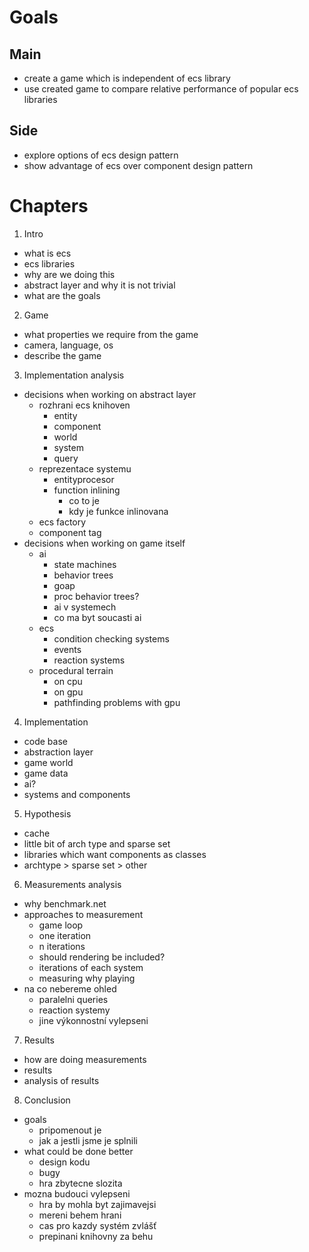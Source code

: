 # Goals

## Main
- create a game which is independent of ecs library
- use created game to compare relative performance of popular ecs libraries

## Side
- explore options of ecs design pattern
- show advantage of ecs over component design pattern

# Chapters

1. Intro
- what is ecs
- ecs libraries
- why are we doing this
- abstract layer and why it is not trivial
- what are the goals
2. Game
- what properties we require from the game
- camera, language, os
- describe the game
3. Implementation analysis
- decisions when working on abstract layer
  - rozhrani ecs knihoven
    - entity
    - component
    - world
    - system
    - query
  - reprezentace systemu
    - entityprocesor
    - function inlining
      - co to je
      - kdy je funkce inlinovana
  - ecs factory
  - component tag
- decisions when working on game itself
  - ai
    - state machines
    - behavior trees
    - goap
    - proc behavior trees?
    - ai v systemech
    - co ma byt soucasti ai
  - ecs
    - condition checking systems
    - events
    - reaction systems
  - procedural terrain
    - on cpu
    - on gpu
    - pathfinding problems with gpu
4. Implementation
- code base
- abstraction layer
- game world
- game data
- ai?
- systems and components
5. Hypothesis
- cache
- little bit of arch type and sparse set
- libraries which want components as classes
- archtype > sparse set > other
6. Measurements analysis
- why benchmark.net
- approaches to measurement
  - game loop
  - one iteration
  - n iterations
  - should rendering be included?
  - iterations of each system
  - measuring why playing
- na co nebereme ohled
  - paralelni queries
  - reaction systemy
  - jine výkonnostní vylepseni
7. Results
- how are doing measurements
- results
- analysis of results
8. Conclusion
- goals
  - pripomenout je
  - jak a jestli jsme je splnili
- what could be done better
  - design kodu
  - bugy
  - hra zbytecne slozita
- mozna budouci vylepseni
  - hra by mohla byt zajimavejsi
  - mereni behem hrani
  - cas pro kazdy systém zvlášť
  - prepinani knihovny za behu